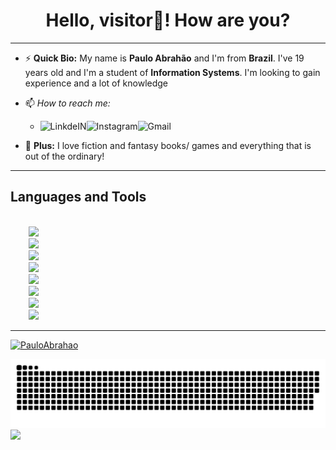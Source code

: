 
<h1 align="center"> Hello, visitor👋! How are you? </h1>

<hr>

- ⚡ <strong>Quick Bio:</strong> My name is <strong>Paulo Abrahão</strong> and I'm from <strong>Brazil</strong>. I've 19 years old and I'm a student of <strong>Information Systems</strong>. I'm looking to gain experience and a lot of knowledge
- 📫 _How to reach me:_  
    - <a target="_blank" href="https://www.linkedin.com/in/paulo-abrah%C3%A3o-841445206/" target="_blank">
        <img align="left" alt="LinkdeIN"  src="https://img.shields.io/badge/LinkedIn-0077B5?style=for-the-badge&logo=linkedin&logoColor=white" />
      </a>  <a target="_blank" href="https://www.instagram.com/paulo_abh/?hl=pt-br" target="_blank">
                <img align="left" alt="Instagram" src="https://img.shields.io/badge/Instagram-E4405F?style=for-the-badge&logo=instagram&logoColor=white" />
              </a>    <a target="_blank" href="mailto:dev.pauloabh@gmail.com" target="_blank">
                        <img align="left" alt="Gmail" src="https://img.shields.io/badge/Gmail-D14836?style=for-the-badge&logo=gmail&logoColor=white" />
                      </a>
 
             
- 👾 <strong>Plus:</strong> I love fiction and fantasy books/ games and everything that is out of the ordinary! 
 
<hr>

<h2> <strong> Languages and Tools </strong> </h2>
<code>
    <img  src="https://img.shields.io/badge/JavaScript-F7DF1E?style=for-the-badge&logo=javascript&logoColor=black">
    <img  src="https://img.shields.io/badge/React-20232A?style=for-the-badge&logo=react&logoColor=61DAFB">
    <img  src="https://img.shields.io/badge/Node.js-339933?style=for-the-badge&logo=nodedotjs&logoColor=white">
    <img  src="https://img.shields.io/badge/HTML5-E34F26?style=for-the-badge&logo=html5&logoColor=white">
    <img  src="https://img.shields.io/badge/CSS3-1572B6?style=for-the-badge&logo=css3&logoColor=white"> 
    <img  src="https://img.shields.io/badge/Python-14354C?style=for-the-badge&logo=python&logoColor=white">
    <img  src="https://img.shields.io/badge/C%2B%2B-00599C?style=for-the-badge&logo=c%2B%2B&logoColor=white">
    <img  src="https://img.shields.io/badge/GitHub-100000?style=for-the-badge&logo=github&logoColor=white">
</code>

<hr>

[![PauloAbrahao](https://github-readme-stats.vercel.app/api/top-langs/?username=PauloAbrahao&hide=html&layout=compact&theme=radical)](https://github.com/PauloAbrahao/)


![Snake animation](https://github.com/PauloAbrahao/PauloAbrahao/blob/output/github-contribution-grid-snake.svg)
![](https://komarev.com/ghpvc/?username=PauloAbrahao&color=006bed)
